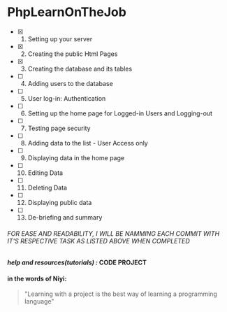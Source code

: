 # PhpLearnOnTheJob


  - [x]  1. Setting up your server
  - [x] 2. Creating the public Html Pages
  - [x] 3. Creating the database and its tables
  - [ ] 4. Adding users to the database
  - [ ] 5. User log-in: Authentication
  - [ ] 6. Setting up the home page for Logged-in Users and Logging-out
  - [ ] 7. Testing page security
  - [ ] 8. Adding data to the list - User Access only
  - [ ] 9. Displaying data in the home page
  - [ ] 10. Editing Data
  - [ ] 11. Deleting Data
  - [ ] 12. Displaying public data
  - [ ] 13. De-briefing and summary

###### FOR EASE AND READABILITY, I WILL BE NAMMING EACH COMMIT WITH IT'S RESPECTIVE TASK AS LISTED ABOVE WHEN COMPLETED

 #### **_help and resources(tutorials) :_ CODE PROJECT**

 #### in the words of Niyi:
 > "Learning with a project is the best way of learning a programming language"